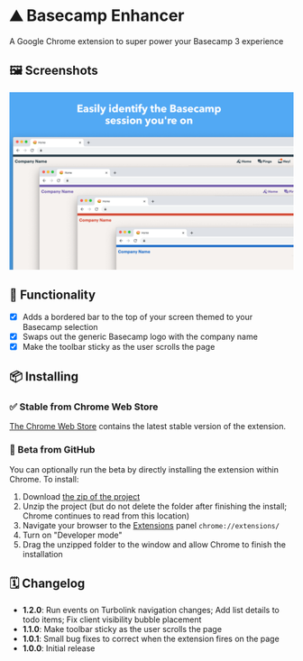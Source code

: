 # ⛰ Basecamp Enhancer

A Google Chrome extension to super power your Basecamp 3 experience

## 🖼 Screenshots

![Promo](images/promo.png)

## 🧾 Functionality
- [x] Adds a bordered bar to the top of your screen themed to your Basecamp selection
- [x] Swaps out the generic Basecamp logo with the company name
- [x] Make the toolbar sticky as the user scrolls the page

## 📦 Installing

### ✅ Stable from Chrome Web Store
[The Chrome Web Store](https://chrome.google.com/webstore/detail/basecamp-enhancer/hllgadpbecmjmfbjpclnjhlppanhalmk) contains the latest stable version of the extension.

### 🐞 Beta from GitHub
You can optionally run the beta by directly installing the extension within Chrome. To install:

1. Download [the zip of the project](https://github.com/aaronbushnell/basecamp-enhancer/archive/master.zip)
2. Unzip the project (but do not delete the folder after finishing the install; Chrome continues to read from this location)
3. Navigate your browser to the [Extensions](chrome://extensions/) panel `chrome://extensions/`
4. Turn on "Developer mode"
5. Drag the unzipped folder to the window and allow Chrome to finish the installation

## 🗓 Changelog

- **1.2.0**: Run events on Turbolink navigation changes; Add list details to todo items; Fix client visibility bubble placement
- **1.1.0**: Make toolbar sticky as the user scrolls the page
- **1.0.1**: Small bug fixes to correct when the extension fires on the page
- **1.0.0**: Initial release
